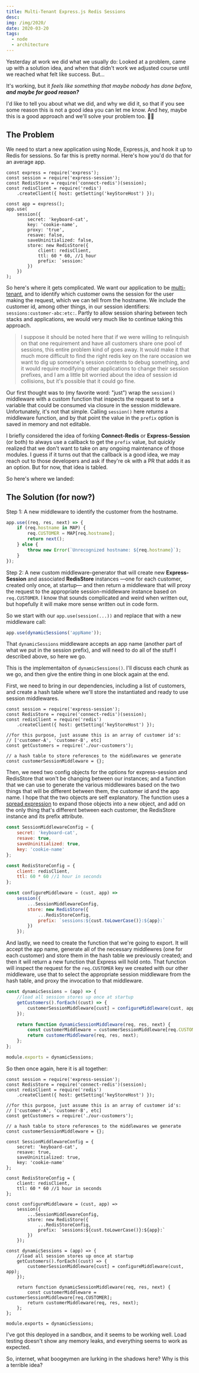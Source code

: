 ```yaml
---
title: Multi-Tenant Express.js Redis Sessions
desc:
img: /img/2020/
date: 2020-03-20
tags:
  - node
  - architecture
---
```


Yesterday at work we did what we usually do: Looked at a problem, came up with a solution idea, and when that didn't work we adjusted course until we reached what felt like success. But...

It's working, but it _feels like something that maybe nobody has done before, **and maybe for good reason?**_

I'd like to tell you about what we did, and why we did it, so that if you see some reason this is not a good idea you can let me know. And hey, maybe this is a good approach and we'll solve your problem too. 🤷‍♂️

## The Problem

We need to start a new application using Node, Express.js, and hook it up to Redis for sessions. So far this is pretty normal. Here's how you'd do that for an average app.

```js/
const express = require('express');
const session = require('express-session');
const RedisStore = require('connect-redis')(session);
const redisClient = require('redis')
	.createClient({ host: getSetting('keyStoreHost') });

const app = express();
app.use(
	session({
		secret: 'keyboard-cat',
		key: 'cookie-name',
		proxy: 'true',
		resave: false,
		saveUninitialized: false,
		store: new RedisStore({
			client: redisClient,
			ttl: 60 * 60, //1 hour
			prefix: `session:`
		})
	})
);
```

So here's where it gets complicated. We want our application to be [multi-tenant](https://en.wikipedia.org/wiki/Multitenancy), and to identify which customer owns the session for the user making the request, which we can tell from the hostname. We include the customer id, among other things, in our session identifiers: `sessions:customer-abc:etc:`. Partly to allow session sharing between tech stacks and applications, we would very much like to continue taking this approach.

> I suppose it should be noted here that if we were willing to relinquish on that one requirement and have all customers share one pool of sessions, this entire problem kind of goes away. It would make it that much more difficult to find the right redis key on the rare occasion we want to dig up someone's session contents to debug something, and it would require modifying other applications to change their session prefixes, and I am a little bit worried about the idea of session id collisions, but it's possible that it could go fine.

Our first thought was to (my favorite word: "just") wrap the `session()` middleware with a custom function that inspects the request to set a variable that could be consumed via closure in the session middleware. Unfortunately, it's not that simple. Calling `session()` here _returns_ a middleware function, and by that point the value in the `prefix` option is saved in memory and not editable.

I briefly considered the idea of forking **Connect-Redis** or **Express-Session** (or both) to always use a callback to get the `prefix` value, but quickly realized that we don't want to take on any ongoing maintenance of those modules. I guess if it turns out that the callback is a good idea, we may reach out to those developers and ask if they're ok with a PR that adds it as an option. But for now, that idea is tabled.

So here's where we landed:

## The Solution (for now?)

Step 1: A new middleware to identify the customer from the hostname.

```js
app.use((req, res, next) => {
	if (req.hostname in MAP) {
		req.CUSTOMER = MAP[req.hostname];
		return next();
	} else {
		throw new Error(`Unrecognized hostname: ${req.hostname}`);
	}
});
```

Step 2: A new custom middleware-generator that will create new **Express-Session** and associated **RedisStore** instances &mdash;one for each customer, created only once, at startup&mdash; and then return a middleware that will proxy the request to the appropriate session-middleware instance based on `req.CUSTOMER`. I know that sounds complicated and weird when written out, but hopefully it will make more sense written out in code form.

So we start with our `app.use(session(...))` and replace that with a new middleware call:

```js
app.use(dynamicSessions('appName'));
```

That `dynamicSessions` middleware accepts an app name (another part of what we put in the session prefix), and will need to do all of the stuff I described above, so here we go.

This is the implementaiton of `dynamicSessions()`. I'll discuss each chunk as we go, and then give the entire thing in one block again at the end.

First, we need to bring in our dependencies, including a list of customers, and create a hash table where we'll store the instantiated and ready to use session middlewares.

```js/
const session = require('express-session');
const RedisStore = require('connect-redis')(session);
const redisClient = require('redis')
	.createClient({ host: getSetting('keyStoreHost') });

//for this purpose, just assume this is an array of customer id's:
// ['customer-A', 'customer-B', etc]
const getCustomers = require('./our-customers');

// a hash table to store references to the middlewares we generate
const customerSessionMiddleware = {};
```

Then, we need two config objects for the options for express-session and RedisStore that won't be changing between our instances; and a function that we can use to generate the various middlewares based on the two things that will be different between them, the customer id and the app name. I hope that the two objects are self explanatory. The function uses a [spread expression](https://developer.mozilla.org/en-US/docs/Web/JavaScript/Reference/Operators/Spread_syntax) to expand those objects into a new object, and add on the only thing that's different between each customer, the RedisStore instance and its prefix attribute.

```js
const SessionMiddlewareConfig = {
	secret: 'keyboard-cat',
	resave: true,
	saveUninitialized: true,
	key: 'cookie-name'
};

const RedisStoreConfig = {
	client: redisClient,
	ttl: 60 * 60 //1 hour in seconds
};

const configureMiddleware = (cust, app) =>
	session({
		...SessionMiddlewareConfig,
		store: new RedisStore({
			...RedisStoreConfig,
			prefix: `sessions:${cust.toLowerCase()}:${app}:`
		})
	});
```

And lastly, we need to create the function that we're going to export. It will accept the app name, generate all of the necessary middlewres (one for each customer) and store them in the hash table we previously created; and then it will return a new function that Express will hold onto. That function will inspect the request for the `req.CUSTOMER` key we created with our other middleware, use that to select the appropriate session middleware from the hash table, and proxy the invocation to that middleware.

```js
const dynamicSessions = (app) => {
	//load all session stores up once at startup
	getCustomers().forEach((cust) => {
		customerSessionMiddleware[cust] = configureMiddleware(cust, app);
	});

	return function dynamicSessionMiddleware(req, res, next) {
		const customerMiddleware = customerSessionMiddleware[req.CUSTOMER];
		return customerMiddleware(req, res, next);
	};
};

module.exports = dynamicSessions;
```

So then once again, here it is all together:

```js/
const session = require('express-session');
const RedisStore = require('connect-redis')(session);
const redisClient = require('redis')
	.createClient({ host: getSetting('keyStoreHost') });

//for this purpose, just assume this is an array of customer id's:
// ['customer-A', 'customer-B', etc]
const getCustomers = require('./our-customers');

// a hash table to store references to the middlewares we generate
const customerSessionMiddleware = {};

const SessionMiddlewareConfig = {
	secret: 'keyboard-cat',
	resave: true,
	saveUninitialized: true,
	key: 'cookie-name'
};

const RedisStoreConfig = {
	client: redisClient,
	ttl: 60 * 60 //1 hour in seconds
};

const configureMiddleware = (cust, app) =>
	session({
		...SessionMiddlewareConfig,
		store: new RedisStore({
			...RedisStoreConfig,
			prefix: `sessions:${cust.toLowerCase()}:${app}:`
		})
	});

const dynamicSessions = (app) => {
	//load all session stores up once at startup
	getCustomers().forEach((cust) => {
		customerSessionMiddleware[cust] = configureMiddleware(cust, app);
	});

	return function dynamicSessionMiddleware(req, res, next) {
		const customerMiddleware = customerSessionMiddleware[req.CUSTOMER];
		return customerMiddleware(req, res, next);
	};
};

module.exports = dynamicSessions;
```

I've got this deployed in a sandbox, and it seems to be working well. Load testing doesn't show any memory leaks, and everything seems to work as expected.

So, internet, what boogeymen are lurking in the shadows here? Why is this a terrible idea?
